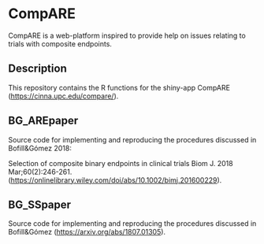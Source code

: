 # CompARE 
CompARE is a web-platform inspired to provide help on issues relating to trials with composite endpoints.

## Description

This repository contains the R functions for the shiny-app CompARE (https://cinna.upc.edu/compare/).

## BG_AREpaper
Source  code  for implementing and reproducing  the procedures discussed in Bofill&Gómez 2018:

Selection of composite binary endpoints in clinical trials
Biom J. 2018 Mar;60(2):246-261.  
(https://onlinelibrary.wiley.com/doi/abs/10.1002/bimj.201600229).

## BG_SSpaper
Source  code  for implementing and reproducing  the procedures discussed in Bofill&Gómez (https://arxiv.org/abs/1807.01305).

